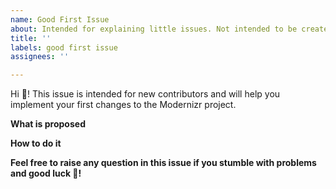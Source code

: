```yaml
---
name: Good First Issue
about: Intended for explaining little issues. Not intended to be created without knowledge.
title: ''
labels: good first issue
assignees: ''

---
```


<!-- Please, do NOT post with this template if you are a beginner. Do NOT post with this proposal either if you are searching for a feature to be implemented, use the test request proposal for that -->

Hi 👋!
This issue is intended for new contributors and will help you implement your first changes to the Modernizr project.

**What is proposed**
<!-- Explain the things that are related with the changes the issue requests. If you request new caniuse metadata tags explain how metadata work, the caniuse tag and what it is for -->

**How to do it**
<!-- Explain which files need to be updated, for example in the previous example you would need to explain that the \test\browser\integration\caniuse.js needs to be updated along the tests files. You may link to documentation, to similar PRs or resources that you think that may be helpful. Don't feel afraid of almost doing the PR for them, the idea is to steer them in the right direction so the first contact with the repository is easier (with hopes of bringing more collaborators in :) -->

**Feel free to raise any question in this issue if you stumble with problems and good luck 💪!**
